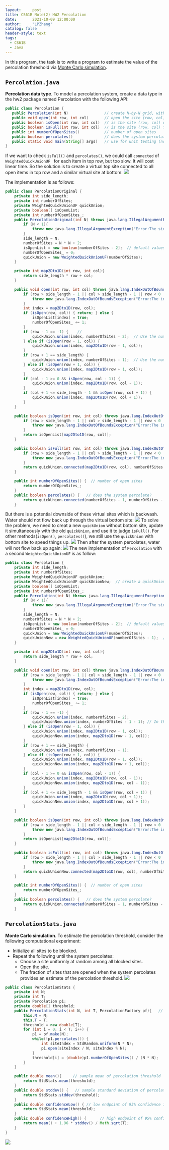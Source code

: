 ```yaml
---
layout:     post
title: CS61B Note(2) HW2 Percolation
date:       2021-10-09 12:00:00
author:     "LPZhang"
catalog: false
header-style: text
tags: 
  - CS61B
  - Java
---
```



In this program, the task is to write a program to estimate the value of the percolation threshold via [Monte Carlo simulation](https://en.wikipedia.org/wiki/Monte_Carlo_method).

## `Percolation.java`
**Percolation data type**. To model a percolation system, create a data type in the hw2 package named Percolation with the following API:
```java
public class Percolation {
   public Percolation(int N)                // create N-by-N grid, with all sites initially blocked
   public void open(int row, int col)       // open the site (row, col) if it is not open already
   public boolean isOpen(int row, int col)  // is the site (row, col) open?
   public boolean isFull(int row, int col)  // is the site (row, col) full?
   public int numberOfOpenSites()           // number of open sites
   public boolean percolates()              // does the system percolate?
   public static void main(String[] args)   // use for unit testing (not required)
}
```
If we want to check `isFull()` and `percolates()`, we could call `connected` of `WeightedQuickUnionUF ` for each item in top row, but too slow. It will cost linear time. So the solution is to create a virtual top site connected to all open items in top row and a similar virtual site at bottom:
![](https://github.com/Ramer42/Ramer42.github.io/blob/master/img/in-post/2021-10-09-CS61B-HW2/hw2-slides-1.jpg?raw=true)

The implementation is as follows:
```java
public class PercolationOriginal {
    private int side_length;
    private int numberOfSites;
    private WeightedQuickUnionUF quickUnion;
    private boolean[] isOpenList;
    private int numberOfOpenSites_;
    public PercolationOriginal(int N) throws java.lang.IllegalArgumentException{                 // create N-by-N grid, with all sites initially blocked
        if (N < 1){
            throw new java.lang.IllegalArgumentException("Error:The side length must be at least 1");
        }
        side_length = N;
        numberOfSites = N * N + 2;
        isOpenList = new boolean[numberOfSites - 2];  // default values of boolean arrays created by 'new boolean[]' method are null
        numberOfOpenSites_ = 0;
        quickUnion = new WeightedQuickUnionUF(numberOfSites);
    }

    private int map2Dto1D(int row, int col){
        return side_length * row + col;
    }

    public void open(int row, int col) throws java.lang.IndexOutOfBoundsException{       // open the site (row, col) if it is not open already
        if (row > side_length - 1 || col > side_length - 1 || row < 0 || col < 0){
            throw new java.lang.IndexOutOfBoundsException("Error:The index is out of bounds:0-" + (side_length - 1));
        }
        int index = map2Dto1D(row, col);
        if (isOpen(row, col)) { return; } else {
            isOpenList[index] = true;
            numberOfOpenSites_ += 1;
        }
        if (row - 1 == -1) {    //
            quickUnion.union(index, numberOfSites - 2);  // Use the numberOfSites - 2(second-to-last) element of quickUnion to represent top virtual site
        } else if (isOpen(row - 1, col)) {
            quickUnion.union(index, map2Dto1D(row - 1, col));
        }
        if (row + 1 == side_length) {
            quickUnion.union(index, numberOfSites - 1);  // Use the numberOfSites - 1(last) element of quickUnion to represent bottom virtual site
        } else if (isOpen(row + 1, col)) {
            quickUnion.union(index, map2Dto1D(row + 1, col));
        }
        if (col - 1 >= 0 && isOpen(row, col - 1)) {
            quickUnion.union(index, map2Dto1D(row, col - 1));
        }
        if (col + 1 <= side_length - 1 && isOpen(row, col + 1)) {
            quickUnion.union(index, map2Dto1D(row, col + 1));
        }
    }

    public boolean isOpen(int row, int col) throws java.lang.IndexOutOfBoundsException{  // is the site (row, col) open?
        if (row > side_length - 1 || col > side_length - 1 || row < 0 || col < 0){
            throw new java.lang.IndexOutOfBoundsException("Error:The index is out of bounds:0-" + (side_length - 1));
        }
        return isOpenList[map2Dto1D(row, col)];
    }

    public boolean isFull(int row, int col) throws java.lang.IndexOutOfBoundsException{    // is the site (row, col) full?
        if (row > side_length - 1 || col > side_length - 1 || row < 0 || col < 0){
            throw new java.lang.IndexOutOfBoundsException("Error:The index is out of bounds:0-" + (side_length - 1));
        }
        return quickUnion.connected(map2Dto1D(row, col), numberOfSites - 2);
    }

    public int numberOfOpenSites() {  // number of open sites
        return numberOfOpenSites_;
    }
    public boolean percolates() {   // does the system percolate?
        return quickUnion.connected(numberOfSites - 1, numberOfSites - 2);
    }
```
But there is a potential downside of these virtual sites which is backwash. Water should not flow back up through the virtual bottom site:
![](https://github.com/Ramer42/Ramer42.github.io/blob/master/img/in-post/2021-10-09-CS61B-HW2/visualization-1.gif?raw=true)
To solve the problem, we need to creat a new `quickUnion` without bottom site, update it simultaneously with the old `quickUnion`, and use it to judge `isFull()`. For other methods(`isOpen()`, `percolates()`), we still use the `quickUnion` with bottom site to speed things up.
![](https://github.com/Ramer42/Ramer42.github.io/blob/master/img/in-post/2021-10-09-CS61B-HW2/hw2-slides-3.jpg?raw=true)
Then after the system percolates, water will not flow back up again:
![](https://github.com/Ramer42/Ramer42.github.io/blob/master/img/in-post/2021-10-09-CS61B-HW2/visualization-2.gif?raw=true)
The new implementation of `Percolation` with a second `WeightedQuickUnionUF` is as follow:
```java
public class Percolation {
    private int side_length;
    private int numberOfSites;
    private WeightedQuickUnionUF quickUnion;
    private WeightedQuickUnionUF quickUnionNew;  // create a quickUnion Without Bottom Site
    private boolean[] isOpenList;
    private int numberOfOpenSites_;
    public Percolation(int N) throws java.lang.IllegalArgumentException{                 // create N-by-N grid, with all sites initially blocked
        if (N < 1){
            throw new java.lang.IllegalArgumentException("Error:The side length must be at least 1");
        }
        side_length = N;
        numberOfSites = N * N + 2;
        isOpenList = new boolean[numberOfSites - 2];  // default values of boolean arrays created by 'new boolean[]' method are null
        numberOfOpenSites_ = 0;
        quickUnion = new WeightedQuickUnionUF(numberOfSites);
        quickUnionNew = new WeightedQuickUnionUF(numberOfSites - 1);  // Create a new quickUnion without bottom virtual site to solve backwash
    }

    private int map2Dto1D(int row, int col){
        return side_length * row + col;
    }

    public void open(int row, int col) throws java.lang.IndexOutOfBoundsException{       // open the site (row, col) if it is not open already
        if (row > side_length - 1 || col > side_length - 1 || row < 0 || col < 0){
            throw new java.lang.IndexOutOfBoundsException("Error:The index is out of bounds:0-" + (side_length - 1));
        }
        int index = map2Dto1D(row, col);
        if (isOpen(row, col)) { return; } else {
            isOpenList[index] = true;
            numberOfOpenSites_ += 1;
        }
        if (row - 1 == -1) {
            quickUnion.union(index, numberOfSites - 2);
            quickUnionNew.union(index, numberOfSites - 1 - 1); // In the new quickUnion, use last element to represent top virtual site
        } else if (isOpen(row - 1, col)) {
            quickUnion.union(index, map2Dto1D(row - 1, col));
            quickUnionNew.union(index, map2Dto1D(row - 1, col));
        }
        if (row + 1 == side_length) {
            quickUnion.union(index, numberOfSites - 1);
        } else if (isOpen(row + 1, col)) {
            quickUnion.union(index, map2Dto1D(row + 1, col));
            quickUnionNew.union(index, map2Dto1D(row + 1, col));
        }
        if (col - 1 >= 0 && isOpen(row, col - 1)) {
            quickUnion.union(index, map2Dto1D(row, col - 1));
            quickUnionNew.union(index, map2Dto1D(row, col - 1));
        }
        if (col + 1 <= side_length - 1 && isOpen(row, col + 1)) {
            quickUnion.union(index, map2Dto1D(row, col + 1));
            quickUnionNew.union(index, map2Dto1D(row, col + 1));
        }
    }

    public boolean isOpen(int row, int col) throws java.lang.IndexOutOfBoundsException{  // is the site (row, col) open?
        if (row > side_length - 1 || col > side_length - 1 || row < 0 || col < 0){
            throw new java.lang.IndexOutOfBoundsException("Error:The index is out of bounds:0-" + (side_length - 1));
        }
        return isOpenList[map2Dto1D(row, col)];
    }

    public boolean isFull(int row, int col) throws java.lang.IndexOutOfBoundsException{    // is the site (row, col) full?
        if (row > side_length - 1 || col > side_length - 1 || row < 0 || col < 0){
            throw new java.lang.IndexOutOfBoundsException("Error:The index is out of bounds:0-" + (side_length - 1));
        }
        return quickUnionNew.connected(map2Dto1D(row, col), numberOfSites - 1 - 1);  // Use new quickUnion to check isFull
    }

    public int numberOfOpenSites() {  // number of open sites
        return numberOfOpenSites_;
    }
    public boolean percolates() {   // does the system percolate?
        return quickUnion.connected(numberOfSites - 1, numberOfSites - 2);
    }
```

## `PercolationStats.java`
**Monte Carlo simulation**. To estimate the percolation threshold, consider the following computational experiment:
- Initialize all sites to be blocked.
- Repeat the following until the system percolates:
  - Choose a site uniformly at random among all blocked sites.
  - Open the site.
  - The fraction of sites that are opened when the system percolates provides an estimate of the percolation threshold.
![](https://github.com/Ramer42/Ramer42.github.io/blob/master/img/in-post/2021-10-09-CS61B-HW2/hw2-slides-1.gif?raw=true)
```java
public class PercolationStats {
    private int N;
    private int T;
    private Percolation p1;
    private double[] threshold;
    public PercolationStats(int N, int T, PercolationFactory pf){   // perform T independent experiments on an N-by-N grid
        this.N = N;
        this.T = T;
        threshold = new double[T];
        for (int i = 0; i < T; i++) {
            p1 = pf.make(N);
            while(!p1.percolates()) {
                int siteIndex = StdRandom.uniform(N * N);
                p1.open(siteIndex / N, siteIndex % N);
            }
            threshold[i] = (double)p1.numberOfOpenSites() / (N * N);
        }
    }

    public double mean(){     // sample mean of percolation threshold
        return StdStats.mean(threshold);
    }
    public double stddev() {   // sample standard deviation of percolation threshold
        return StdStats.stddev(threshold);
    }
    public double confidenceLow() { // low endpoint of 95% confidence interval
        return StdStats.mean(threshold);
    }
    public double confidenceHigh() {      // high endpoint of 95% confidence interval
        return mean() + 1.96 * stddev() / Math.sqrt(T);
    }
}
```
![](https://github.com/Ramer42/Ramer42.github.io/blob/master/img/in-post/2021-10-09-CS61B-HW2/result.jpg?raw=true)
